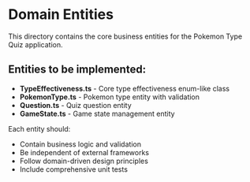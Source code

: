 # Domain Entities

This directory contains the core business entities for the Pokemon Type Quiz application.

## Entities to be implemented:

- **TypeEffectiveness.ts** - Core type effectiveness enum-like class
- **PokemonType.ts** - Pokemon type entity with validation
- **Question.ts** - Quiz question entity
- **GameState.ts** - Game state management entity

Each entity should:
- Contain business logic and validation
- Be independent of external frameworks
- Follow domain-driven design principles
- Include comprehensive unit tests